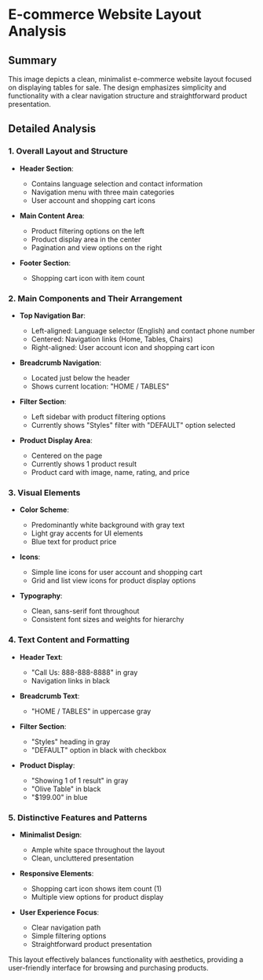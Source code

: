 # E-commerce Website Layout Analysis

## Summary
This image depicts a clean, minimalist e-commerce website layout focused on displaying tables for sale. The design emphasizes simplicity and functionality with a clear navigation structure and straightforward product presentation.

## Detailed Analysis

### 1. Overall Layout and Structure
- **Header Section**:
  - Contains language selection and contact information
  - Navigation menu with three main categories
  - User account and shopping cart icons

- **Main Content Area**:
  - Product filtering options on the left
  - Product display area in the center
  - Pagination and view options on the right

- **Footer Section**:
  - Shopping cart icon with item count

### 2. Main Components and Their Arrangement
- **Top Navigation Bar**:
  - Left-aligned: Language selector (English) and contact phone number
  - Centered: Navigation links (Home, Tables, Chairs)
  - Right-aligned: User account icon and shopping cart icon

- **Breadcrumb Navigation**:
  - Located just below the header
  - Shows current location: "HOME / TABLES"

- **Filter Section**:
  - Left sidebar with product filtering options
  - Currently shows "Styles" filter with "DEFAULT" option selected

- **Product Display Area**:
  - Centered on the page
  - Currently shows 1 product result
  - Product card with image, name, rating, and price

### 3. Visual Elements
- **Color Scheme**:
  - Predominantly white background with gray text
  - Light gray accents for UI elements
  - Blue text for product price

- **Icons**:
  - Simple line icons for user account and shopping cart
  - Grid and list view icons for product display options

- **Typography**:
  - Clean, sans-serif font throughout
  - Consistent font sizes and weights for hierarchy

### 4. Text Content and Formatting
- **Header Text**:
  - "Call Us: 888-888-8888" in gray
  - Navigation links in black

- **Breadcrumb Text**:
  - "HOME / TABLES" in uppercase gray

- **Filter Section**:
  - "Styles" heading in gray
  - "DEFAULT" option in black with checkbox

- **Product Display**:
  - "Showing 1 of 1 result" in gray
  - "Olive Table" in black
  - "$199.00" in blue

### 5. Distinctive Features and Patterns
- **Minimalist Design**:
  - Ample white space throughout the layout
  - Clean, uncluttered presentation

- **Responsive Elements**:
  - Shopping cart icon shows item count (1)
  - Multiple view options for product display

- **User Experience Focus**:
  - Clear navigation path
  - Simple filtering options
  - Straightforward product presentation

This layout effectively balances functionality with aesthetics, providing a user-friendly interface for browsing and purchasing products.